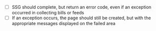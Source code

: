- [ ] SSG should complete, but return an error code, even if an exception occurred in collecting bills or feeds
- [ ] If an exception occurs, the page should still be created, but with the appropriate messages displayed on the failed area

